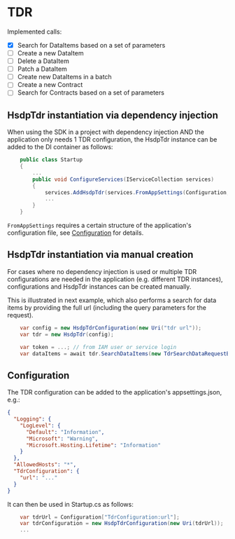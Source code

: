 # TDR

Implemented calls:
- [x] Search for DataItems based on a set of parameters
- [ ] Create a new DataItem
- [ ] Delete a DataItem
- [ ] Patch a DataItem
- [ ] Create new DataItems in a batch
- [ ] Create a new Contract
- [ ] Search for Contracts based on a set of parameters

## HsdpTdr instantiation via dependency injection

When using the SDK in a project with dependency injection AND the application only needs 1 TDR configuration,
the HsdpTdr instance can be added to the DI container as follows:

```csharp
    public class Startup
    {
        ...
        public void ConfigureServices(IServiceCollection services)
        {
            services.AddHsdpTdr(services.FromAppSettings(Configuration, "TdrConfiguration"));
            ...
        }
    }
```

`FromAppSettings` requires a certain structure of the application's configuration file, see 
[Configuration](#configuration) for details.

## HsdpTdr instantiation via manual creation

For cases where no dependency injection is used or multiple TDR configurations are needed in the application
(e.g. different TDR instances), configurations and HsdpTdr instances can be created manually.

This is illustrated in next example, which also performs a search for data items by providing the full url 
(including the query parameters for the request).

```csharp
    var config = new HsdpTdrConfiguration(new Uri("tdr url"));
    var tdr = new HsdpTdr(config);

    var token = ...; // from IAM user or service login
    var dataItems = await tdr.SearchDataItems(new TdrSearchDataRequestByUrl("full url with query parameters"), token);
```

## Configuration

The TDR configuration can be added to the application's appsettings.json, e.g.:

```json
{
  "Logging": {
    "LogLevel": {
      "Default": "Information",
      "Microsoft": "Warning",
      "Microsoft.Hosting.Lifetime": "Information"
    }
  },
  "AllowedHosts": "*",
  "TdrConfiguration": {
    "url": "..."
  }
}
```

It can then be used in Startup.cs as follows:

```csharp
    var tdrUrl = Configuration["TdrConfiguration:url"];
    var tdrConfiguration = new HsdpTdrConfiguration(new Uri(tdrUrl));
    ...
```
